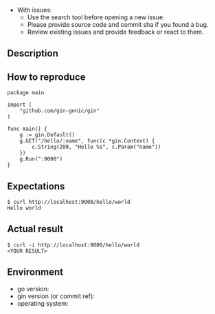 - With issues:
    - Use the search tool before opening a new issue.
    - Please provide source code and commit sha if you found a bug.
    - Review existing issues and provide feedback or react to them.

## Description

<!-- Description of a problem -->

## How to reproduce

<!-- The smallest possible code example to show the problem that can be compiled, like -->

```
package main

import (
	"github.com/gin-gonic/gin"
)

func main() {
	g := gin.Default()
	g.GET("/hello/:name", func(c *gin.Context) {
		c.String(200, "Hello %s", c.Param("name"))
	})
	g.Run(":9000")
}
```

## Expectations

<!-- Your expectation result of 'curl' command, like -->

```
$ curl http://localhost:9000/hello/world
Hello world
```

## Actual result

<!-- Actual result showing the problem -->

```
$ curl -i http://localhost:9000/hello/world
<YOUR RESULT>
```

## Environment

- go version:
- gin version (or commit ref):
- operating system:

